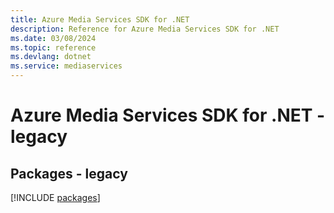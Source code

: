 ```yaml
---
title: Azure Media Services SDK for .NET
description: Reference for Azure Media Services SDK for .NET
ms.date: 03/08/2024
ms.topic: reference
ms.devlang: dotnet
ms.service: mediaservices
---
```

# Azure Media Services SDK for .NET - legacy
## Packages - legacy
[!INCLUDE [packages](media-services-index.md)]